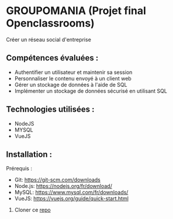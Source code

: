 # GROUPOMANIA (Projet final Openclassrooms)
Créer un réseau social d'entreprise

## Compétences évaluées :

* Authentifier un utilisateur et maintenir sa session
* Personnaliser le contenu envoyé à un client web
* Gérer un stockage de données à l'aide de SQL
* Implémenter un stockage de données sécurisé en utilisant SQL

## Technologies utilisées :

* NodeJS
* MYSQL
* VueJS

## Installation :

Prérequis :
* Git: https://git-scm.com/downloads
* Node.js: https://nodejs.org/fr/download/
* MySQL: https://www.mysql.com/fr/downloads/
* VueJS: https://vuejs.org/guide/quick-start.html

1. Cloner ce [repo](https://github.com/NicolasBoutoille/P7_Groupomania.git)



